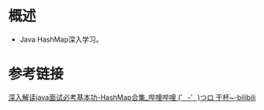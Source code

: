 # 概述

- Java HashMap深入学习。

# 参考链接

[深入解读java面试必考基本功-HashMap合集_哔哩哔哩 (゜-゜)つロ 干杯~-bilibili](https://www.bilibili.com/video/av83477874)
